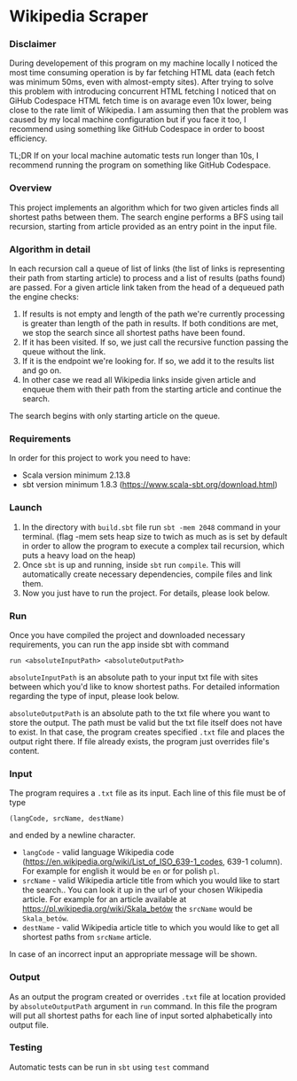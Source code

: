 # Wikipedia Scraper

### Disclaimer

During developement of this program on my machine locally I noticed the most time consuming operation is by far fetching HTML data (each fetch was minimum 50ms, even with almost-empty sites). After trying to solve this problem with introducing concurrent HTML fetching I noticed that on GiHub Codespace HTML fetch time is on avarage even 10x lower, being close to the rate limit of Wikipedia. I am assuming then that the problem was caused by my local machine configuration but if you face it too, I recommend using something like GitHub Codespace in order to boost efficiency.

TL;DR If on your local machine automatic tests run longer than 10s, I recommend running the program on something like GitHub Codespace.

### Overview

This project implements an algorithm which for two given articles finds all shortest paths between them.
The search engine performs a BFS using tail recursion, starting from article provided as an entry point
in the input file.

### Algorithm in detail

In each recursion call a queue of list of links (the list of links is representing their path from starting article) to process
and a list of results (paths found) are passed. For a given article link taken from the head of a dequeued path the engine checks:

1. If results is not empty and length of the path we're currently processing is greater than length of the path in results.
   If both conditions are met, we stop the search since all shortest paths have been found.
2. If it has been visited. If so, we just call the recursive function passing the queue without the link.
3. If it is the endpoint we're looking for. If so, we add it to the results list and go on.
4. In other case we read all Wikipedia links inside given article and enqueue them with their path from the starting article
   and continue the search.

The search begins with only starting article on the queue.

### Requirements

In order for this project to work you need to have:

* Scala version minimum 2.13.8
* sbt version minimum 1.8.3 (https://www.scala-sbt.org/download.html)

### Launch

1. In the directory with ``build.sbt`` file run ``sbt -mem 2048`` command in your terminal. (flag -mem sets heap size to twich as much as is set by default in order to allow the program to execute  a complex tail recursion, which puts a heavy load on the heap)
2. Once ``sbt`` is up and running, inside ``sbt`` run ``compile``. This will automatically create necessary dependencies, compile files and link them.
3. Now you just have to run the project. For details, please look below.

### Run

Once you have compiled the project and downloaded necessary requirements, you can run
the app inside sbt with command

```
run <absoluteInputPath> <absoluteOutputPath>
```

``absoluteInputPath`` is an absolute path to your input txt file
with sites between which you'd like to know shortest paths. For detailed information
regarding the type of input, please look below.

``absoluteOutputPath`` is an absolute path to the txt file where you want to store
the output. The path must be valid but the txt file itself does not have to exist.
In that case, the program creates specified ``.txt`` file and places the output
right there. If file already exists, the program just overrides file's content.

### Input

The program requires a ``.txt`` file as its input. Each line of this file must be of type

```
(langCode, srcName, destName)
```

and ended by a newline character.

- ``langCode`` - valid language Wikipedia code (https://en.wikipedia.org/wiki/List_of_ISO_639-1_codes, 639-1 column).
  For example for english it would be ``en`` or for polish ``pl``.
- ``srcName`` - valid Wikipedia article title from which you would like to start the search.. You can look it up in the url of your chosen
  Wikipedia article. For example for an article available at https://pl.wikipedia.org/wiki/Skala_betów the ``srcName``
  would be ``Skala_betów``.
- ``destName`` - valid Wikipedia article title to which you would like to get all shortest paths from ``srcName`` article.

In case of an incorrect input an appropriate message will be shown.

### Output

As an output the program created or overrides ``.txt`` file at location provided by
``absoluteOutputPath`` argument in ``run`` command. In this file the program will
put all shortest paths for each line of input sorted alphabetically into output file.

### Testing

Automatic tests can be run in ``sbt`` using ``test`` command
